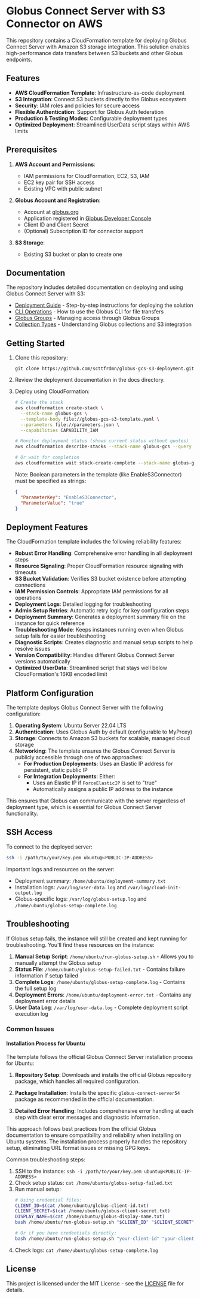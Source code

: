 # Globus Connect Server with S3 Connector on AWS

This repository contains a CloudFormation template for deploying Globus Connect Server with Amazon S3 storage integration. This solution enables high-performance data transfers between S3 buckets and other Globus endpoints.

## Features

- **AWS CloudFormation Template**: Infrastructure-as-code deployment
- **S3 Integration**: Connect S3 buckets directly to the Globus ecosystem
- **Security**: IAM roles and policies for secure access
- **Flexible Authentication**: Support for Globus Auth federation
- **Production & Testing Modes**: Configurable deployment types
- **Optimized Deployment**: Streamlined UserData script stays within AWS limits

## Prerequisites

1. **AWS Account and Permissions**:
   - IAM permissions for CloudFormation, EC2, S3, IAM
   - EC2 key pair for SSH access
   - Existing VPC with public subnet

2. **Globus Account and Registration**:
   - Account at [globus.org](https://www.globus.org/)
   - Application registered in [Globus Developer Console](https://developers.globus.org/)
   - Client ID and Client Secret
   - (Optional) Subscription ID for connector support

3. **S3 Storage**:
   - Existing S3 bucket or plan to create one

## Documentation

The repository includes detailed documentation on deploying and using Globus Connect Server with S3:

- [Deployment Guide](./docs/deployment.md) - Step-by-step instructions for deploying the solution
- [CLI Operations](./docs/cli-operations.md) - How to use the Globus CLI for file transfers
- [Globus Groups](./docs/groups.md) - Managing access through Globus Groups
- [Collection Types](./docs/collections.md) - Understanding Globus collections and S3 integration

## Getting Started

1. Clone this repository:
   ```
   git clone https://github.com/scttfrdmn/globus-gcs-s3-deployment.git
   ```

2. Review the deployment documentation in the docs directory.

3. Deploy using CloudFormation:
   ```bash
   # Create the stack
   aws cloudformation create-stack \
     --stack-name globus-gcs \
     --template-body file://globus-gcs-s3-template.yaml \
     --parameters file://parameters.json \
     --capabilities CAPABILITY_IAM
   
   # Monitor deployment status (shows current status without quotes)
   aws cloudformation describe-stacks --stack-name globus-gcs --query "Stacks[0].StackStatus" --output text
   
   # Or wait for completion
   aws cloudformation wait stack-create-complete --stack-name globus-gcs
   ```

   Note: Boolean parameters in the template (like EnableS3Connector) must be specified as strings:
   ```json
   {
     "ParameterKey": "EnableS3Connector",
     "ParameterValue": "true"
   }
   ```

## Deployment Features

The CloudFormation template includes the following reliability features:

- **Robust Error Handling**: Comprehensive error handling in all deployment steps
- **Resource Signaling**: Proper CloudFormation resource signaling with timeouts
- **S3 Bucket Validation**: Verifies S3 bucket existence before attempting connections
- **IAM Permission Controls**: Appropriate IAM permissions for all operations
- **Deployment Logs**: Detailed logging for troubleshooting
- **Admin Setup Retries**: Automatic retry logic for key configuration steps
- **Deployment Summary**: Generates a deployment summary file on the instance for quick reference
- **Troubleshooting Mode**: Keeps instances running even when Globus setup fails for easier troubleshooting
- **Diagnostic Scripts**: Creates diagnostic and manual setup scripts to help resolve issues
- **Version Compatibility**: Handles different Globus Connect Server versions automatically
- **Optimized UserData**: Streamlined script that stays well below CloudFormation's 16KB encoded limit

## Platform Configuration

The template deploys Globus Connect Server with the following configuration:

1. **Operating System**: Ubuntu Server 22.04 LTS
2. **Authentication**: Uses Globus Auth by default (configurable to MyProxy)
3. **Storage**: Connects to Amazon S3 buckets for scalable, managed cloud storage
4. **Networking**: The template ensures the Globus Connect Server is publicly accessible through one of two approaches:
   - **For Production Deployments**: Uses an Elastic IP address for persistent, static public IP
   - **For Integration Deployments**: Either:
     - Uses an Elastic IP if `ForceElasticIP` is set to "true"
     - Automatically assigns a public IP address to the instance

This ensures that Globus can communicate with the server regardless of deployment type, which is essential for Globus Connect Server functionality.

## SSH Access

To connect to the deployed server:

```bash
ssh -i /path/to/your/key.pem ubuntu@<PUBLIC-IP-ADDRESS>
```

Important logs and resources on the server:
- Deployment summary: `/home/ubuntu/deployment-summary.txt`
- Installation logs: `/var/log/user-data.log` and `/var/log/cloud-init-output.log`
- Globus-specific logs: `/var/log/globus-setup.log` and `/home/ubuntu/globus-setup-complete.log`

## Troubleshooting

If Globus setup fails, the instance will still be created and kept running for troubleshooting. You'll find these resources on the instance:

1. **Manual Setup Script**: `/home/ubuntu/run-globus-setup.sh` - Allows you to manually attempt the Globus setup
2. **Status File**: `/home/ubuntu/globus-setup-failed.txt` - Contains failure information if setup failed
3. **Complete Logs**: `/home/ubuntu/globus-setup-complete.log` - Contains the full setup log
4. **Deployment Errors**: `/home/ubuntu/deployment-error.txt` - Contains any deployment error details
5. **User Data Log**: `/var/log/user-data.log` - Complete deployment script execution log

### Common Issues

#### Installation Process for Ubuntu

The template follows the official Globus Connect Server installation process for Ubuntu:

1. **Repository Setup**: Downloads and installs the official Globus repository package, which handles all required configuration.

2. **Package Installation**: Installs the specific `globus-connect-server54` package as recommended in the official documentation.

3. **Detailed Error Handling**: Includes comprehensive error handling at each step with clear error messages and diagnostic information.

This approach follows best practices from the official Globus documentation to ensure compatibility and reliability when installing on Ubuntu systems. The installation process properly handles the repository setup, eliminating URL format issues or missing GPG keys.

Common troubleshooting steps:
1. SSH to the instance: `ssh -i /path/to/your/key.pem ubuntu@<PUBLIC-IP-ADDRESS>`
2. Check setup status: `cat /home/ubuntu/globus-setup-failed.txt`
3. Run manual setup: 
   ```bash
   # Using credential files:
   CLIENT_ID=$(cat /home/ubuntu/globus-client-id.txt)
   CLIENT_SECRET=$(cat /home/ubuntu/globus-client-secret.txt)
   DISPLAY_NAME=$(cat /home/ubuntu/globus-display-name.txt)
   bash /home/ubuntu/run-globus-setup.sh "$CLIENT_ID" "$CLIENT_SECRET" "$DISPLAY_NAME"
   
   # Or if you have credentials directly:
   bash /home/ubuntu/run-globus-setup.sh "your-client-id" "your-client-secret" "display-name"
   ```
4. Check logs: `cat /home/ubuntu/globus-setup-complete.log`

## License

This project is licensed under the MIT License - see the [LICENSE](LICENSE) file for details.